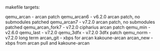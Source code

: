 makefile targets:

qemu_arcan - arcan patch
qemu_arcan6 - v6.2.0 arcan patch, no submodules patched
qemu_arcan7 - v7.2.0 arcan patch, no submodules patched
qemu_arcan_fork7 - v7.2.0 cipharius arcan patch
qemu_min - v2.6.0
qemu_last - v7.2.0
qemu_3dfx - v7.2.0 3dfx patch
qemu_norm - v7.2.0 long term
arcan_git - xbps for arcan kakoune-arcan
arcan_new - xbps from arcan pull and kakoune-arcan
